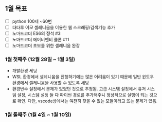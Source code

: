 ## 1월 목표
- [ ] python 100제 ~60번
- [ ] 타타루 이모 셀레니움을 이용한 웹 스크래핑/검색기능 추가
- [ ] 노마드코더 ES6의 정석 #3
- [ ] 노마드코더 에어비앤비 클론 #11
- [ ] 노마드코더 초보를 위한 셀레니움 완강

### 1월 첫째주 (12월 28일 ~ 1월 3일)

- 개발환경 세팅
 - WSL 환경에서 셀레니움을 진행하기에는 많은 어려움이 있기 때문에 일반 윈도우 환경에서 셀레니움을 사용할 수 있도록 세팅
 - 환경변수 설정에서 문제가 있었던 것으로 추정됨. 고급 시스템 설정에서 유저 시스템 설정, 시스템 설정 둘 다 파이썬 경로를 추가해주니 정상적으로 실행이 되는 것으로 확인. 다만, vscode상에서는 여전히 찾을 수 없는 모듈이라고 뜨는 문제가 있음.

### 1월 둘째주 (1월 4일 ~ 1월 10일)